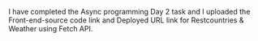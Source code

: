 I have completed the Async programming Day 2 task and I uploaded the Front-end-source code link and Deployed URL link for Restcountries & Weather using Fetch API.